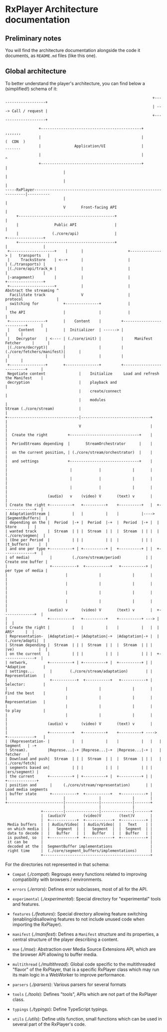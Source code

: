 # RxPlayer Architecture documentation ##########################################

## Preliminary notes ###########################################################

You will find the architecture documentation alongside the code it documents,
as `README.md` files (like this one).


## Global architecture #########################################################

To better understand the player's architecture, you can find below a
(simplified!) schema of it:

```
                                                                  +---------------------+
                                                                  | ---> Call / request |
                                                                  +---------------------+

               +---------------------------------------------+              ,,,,,,,
               |                                             |             (  CDN  )
               |               Application/UI                |              ```````
               |                                             |                 ^
               +---------------------------------------------+                 |
                          |                                                    |
                          |                                                    |
-----RxPlayer------------------------------------------------------------------|----------
                          |                                                    |
                          V       Front-facing API                             |
     +-------------------------------------------+                             |
     |                Public API                 |                             |
     |               (./core/api)                |                      +----------------+
     +-------------------------------------------+                      |                |
 +--------------------+    |      |                    +--------------> |   transports   |
 |     TracksStore    | <--+      |                    |                | (./transports) |
 |(./core/api/track_m |           |                    |                |                |
 |-anagement)         |           |                    |                +----------------+
 +--------------------+           |                    |       Abstract the streaming ^
  Facilitate track                V                    |       protocol               |
  switching for           +---------------+            |                              |
  the API                 |               |            |                              |
 +----------------+       |    Content    |         +--------------------------+      |
 |    Content     |       |  Initializer  | ------> |                          |      |
 |   Decryptor    | <---- | (./core/init) |         |     Manifest Fetcher     |      |
 |(./core/decrypt)|       |               |         |(./core/fetchers/manifest)|      |
 |                |       |               |         |                          |      |
 +----------------+       +---------------+         +--------------------------+      |
 Negotiate content               |    Initialize     Load and refresh the Manifest    |
 decryption                      |    playback and                                    |
                                 |    create/connect                                  |
                                 |    modules                                         |
Stream (./core/stream)           |                                                    |
+--------------------------------|-------------------------------+                    |
|                                V                               |                    |
|  Create the right         +-------------------------------+    |                    |
|  PeriodStreams depending  |       StreamOrchestrator      |    |                    |
|  on the current position, | (./core/stream/orchestrator)  |    |                    |
|  and settings             +-------------------------------+    |                    |
|                            |            |              |       |                    |
|                            |            |              |       |                    |
|                            |            |              |       |                    |
|                  (audio)   v    (video) V       (text) v       |                    |
| Create the right +----------+   +----------+    +----------+   |  +--------------+  |
| AdaptationStream |          |   |          |    |          |----> |SegmentBuffers|  |
| depending on the |  Period  |-+ |  Period  |-+  |  Period  |-+ |  |    Store     |  |
| wanted track     |  Stream  | | |  Stream  | |  |  Stream  | | |  |(./core/segmen|  |
| (One per Period  |          | | |          | |  |          | | |  |t_buffers)    |  |
| and one per type +----------+ | +----------+ |  +----------+ | |  +--------------+  |
| of media)         |         (./core/stream/period)           | |  Create one buffer |
|                   +-----------+  +-----------+   +-----------+ |  per type of media |
|                          |              |              |       |                    |
|                          |              |              |       |                    |
|                          |              |              |       |                    |
|                          |              |              |       |                    |
|                  (audio) v      (video) V       (text) v       |  +--------------+  |
|                  +----------+   +----------+    +----------+ ---> |              |  |
| Create the right |          |   |          |    |          |   |  |     ARS*     |  |
| Representation-  |Adaptation|-+ |Adaptation|-+  |Adaptation|-+ |  |(./core/adapti|  |
| Stream depending |  Stream  | | |  Stream  | |  |  Stream  | | |  |ve)           |  |
| on the current   |          | | |          | |  |          | | |  +--------------+  |
| network,         +----------+ | +----------+ |  +----------+ | |   *Adaptive        |
| settings...       |        (./core/stream/adaptation)        | |   Representation   |
|                   +-----------+  +-----------+   +-----------+ |   Selector:        |
|                          |              |              |       |   Find the best    |
|                          |              |              |       |   Representation   |
|                          |              |              |       |   to play          |
|                          |              |              |       |                    |
|                  (audio) v      (video) V       (text) v       |                    |
|                  +----------+   +----------+    +----------+ ----> +------------+   |
| (Representation- |          |   |          |    |          |   |   |   Segment   | -+
| Stream).         |Represe...|-+ |Represe...|-+  |Represe...|-+ |   |   fetcher   |
| Download and push|  Stream  | | |  Stream  | |  |  Stream  | | |   |(./core/fetch|
| segments based on|          | | |          | |  |          | | |   |ers/segment) |
| the current      +----------+ | +----------+ |  +----------+ | |   +-------------+
| position and      |     (./core/stream/representation)       | |   Load media segments
| buffer state      +-----------+  +-----------+   +-----------+ |
|                         |               |              |       |
+-------------------------|---------------|--------------|-------+
                          |               |              |
                +---------|---------------|--------------|-------+
                |  (audio)V        (video)V        (text)V       |
                |  +------------+  +------------+  +-----------+ |
 Media buffers  |  | Audio/Video|  | Audio/Video|  |   Text    | |
 on which media |  |   Segment  |  |   Segment  |  |  Segment  | |
 data to decode |  |   Buffer   |  |   Buffer   |  |  Buffer   | |
 is pushed, so  |  +------------+  +------------+  +-----------+ |
 it can be      |                                                |
 decoded at the |  SegmentBuffer implementations                 |
 right time     |  (./core/segment_buffers/implementations)      |
                +------------------------------------------------+
```

For the directories not represented in that schema:

  - `Compat` (_./compat_): Regroups every functions related to improving
    compatibility with browsers / environments.

  - `errors` (_./errors_): Defines error subclasses, most of all for the API.

  - `experimental` (_./experimental_): Special directory for "experimental" tools
     and features.

  - `features` (_./features_): Special directory allowing feature switching
    (enabling/disallowing features to not include unused code when importing the
    RxPlayer).

  - `manifest` (_./manifest_): Defines a `Manifest` structure and its
    properties, a central structure of the player describing a content.

  - `mse` (_./mse_): Abstraction over Media Source Extensions API, which are the
    browser API allowing to buffer media.

  - `multithread` (_./multithread_): Global code specific to the multithreaded
    "flavor" of the RxPlayer, that is a specific RxPlayer class which may run
    its main logic in a WebWorker to improve performance.

  - `parsers` (_./parsers_): Various parsers for several formats

  - `tools` (_./tools_): Defines "tools", APIs which are not part of the
    RxPlayer class.

  - `typings` (_./typings_): Define TypeScript typings.

  - `utils` (_./utils_): Define utils function, small functions which can be
    used in several part of the RxPlayer's code.
